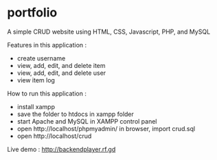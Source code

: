 # portfolio
A simple CRUD website using HTML, CSS, Javascript, PHP, and MySQL

Features in this application :
- create username
- view, add, edit, and delete item
- view, add, edit, and delete user
- view item log

How to run this application :
- install xampp
- save the folder to htdocs in xampp folder
- start Apache and MySQL in XAMPP control panel
- open http://localhost/phpmyadmin/ in browser, import crud.sql
- open http://localhost/crud

Live demo : http://backendplayer.rf.gd
